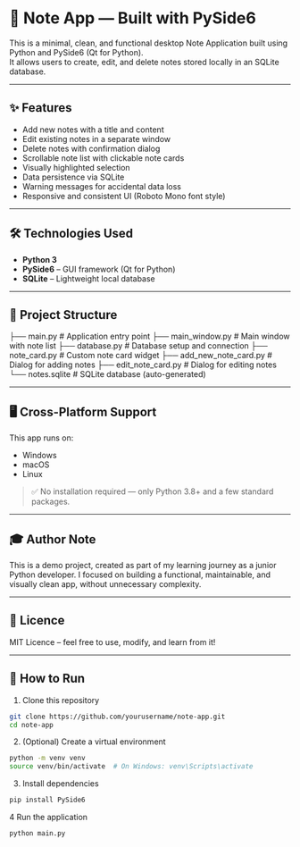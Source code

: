 # 📝 Note App — Built with PySide6

This is a minimal, clean, and functional desktop Note Application built using Python and PySide6 (Qt for Python).  
It allows users to create, edit, and delete notes stored locally in an SQLite database.

---
## ✨ Features

- Add new notes with a title and content
- Edit existing notes in a separate window
- Delete notes with confirmation dialog
- Scrollable note list with clickable note cards
- Visually highlighted selection
- Data persistence via SQLite
- Warning messages for accidental data loss
- Responsive and consistent UI (Roboto Mono font style)

---
## 🛠️ Technologies Used

- **Python 3**
- **PySide6** – GUI framework (Qt for Python)
- **SQLite** – Lightweight local database

---
## 📂 Project Structure

├── main.py                    # Application entry point
├── main_window.py             # Main window with note list
├── database.py                # Database setup and connection
├── note_card.py               # Custom note card widget
├── add_new_note_card.py       # Dialog for adding notes
├── edit_note_card.py          # Dialog for editing notes
└── notes.sqlite               # SQLite database (auto-generated)

---
## 🖥️ Cross-Platform Support

This app runs on:

- Windows
- macOS
- Linux

> ✅ No installation required — only Python 3.8+ and a few standard packages.

---
## 🎓 Author Note

This is a demo project, created as part of my learning journey as a junior Python developer.
I focused on building a functional, maintainable, and visually clean app, without unnecessary complexity.

---
## 📝 Licence

MIT Licence – feel free to use, modify, and learn from it!

---
## 🚀 How to Run

1. Clone this repository
```bash
git clone https://github.com/yourusername/note-app.git
cd note-app
```

2. (Optional) Create a virtual environment
```bash
python -m venv venv
source venv/bin/activate  # On Windows: venv\Scripts\activate
```
3. Install dependencies
```bash
pip install PySide6
```
4 Run the application
```bash
python main.py
```
